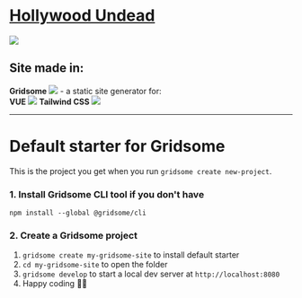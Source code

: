 # [Hollywood Undead](https://vigilant-colden-87f5c6.netlify.app/ "Hollywood Undead")

![](https://upload.wikimedia.org/wikipedia/commons/1/1a/Hollywood_undead_Logo.svg)

## Site made in:

**Gridsome**  ![](https://gridsome.org/logos/only-logo.svg) - a static site generator for:   
**VUE**   ![](https://cdn4.iconfinder.com/data/icons/logos-and-brands/512/367_Vuejs_logo-512.png) 
**Tailwind CSS**   ![](https://miro.medium.com/max/632/1*5QD8DKhOjRe-gcYjozlLNQ.png)

------------






























# Default starter for Gridsome

This is the project you get when you run `gridsome create new-project`.

### 1. Install Gridsome CLI tool if you don't have

`npm install --global @gridsome/cli`

### 2. Create a Gridsome project

1. `gridsome create my-gridsome-site` to install default starter
2. `cd my-gridsome-site` to open the folder
3. `gridsome develop` to start a local dev server at `http://localhost:8080`
4. Happy coding 🎉🙌


